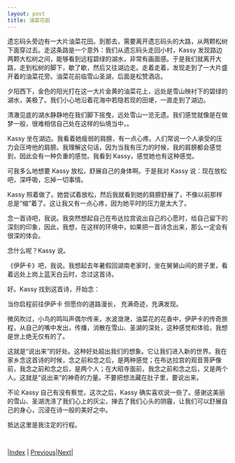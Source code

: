 ```yaml
---
layout: post
title: 油菜花田
---
```


遗忘码头旁边有一大片油菜花田。到那去，需要离开遗忘码头的大路，从两颗松树下面穿过去。走这条路是一个意外：我们从遗忘码头走回小村，Kassy 发现路边两颗大松树之间，能够看到远程碧绿的湖水，非常有画面感。于是我们就离开大路，走到松树的脚下，歇了歇，然后又往湖边走。走着走着，发现走到了一大片盛开着的油菜花旁。油菜花前临雪山圣湖，后面是松赞酒店。

夕阳西下，金色的阳光打在这一大片金黄的油菜花上，远处是雪山映衬下的碧绿的湖水，美极了。我们小心地沿着花海中若隐若现的田埂，一直走到了湖边。

清澈见底的湖水静静地在我们脚下摇曳，远处雪山一览无遗。我们感觉就像是在做梦一般，很难相信自己处在这样的仙境当中，。

Kassy 坐在湖边。我看着她瘦弱的肩膀，有一点心疼。人们常说一个人承受的压力会压垮他的肩膀。我理解这句话，因为当我有压力的时候，我的肩膀都会感觉到，因此会有一种负重的感觉。我看到 Kassy，感觉她也有这种感觉。

可我多么地想要 Kassy 放松，舒展自己的身体啊。于是我对 Kassy 说：现在放松吧，深呼吸，忘掉一切事情。

Kassy 照着做了。她尝试着放松，然后我就看到她的肩膀舒展了，不像以前那样总是“缩”着了。这让我又有一点心疼，因为她平时的压力是太大了。

念一首诗吧，我说。我突然想起自己在布达拉宫说出自己的心愿时，给自己留下的深刻的印象，因此，我想，在这样的环境中，如果把一首诗念出来，那么一定会有很深的体会。

念什么呢？Kassy 说。

《伊萨卡》吧，我说。我想起去年暑假回湖南老家时，坐在舅舅山间的房子里，看着远处上岗上蓝天白云时，念过这首诗。

好。Kassy 找到这首诗，开始念：

当你启程前往伊萨卡
但愿你的道路漫长，
充满奇迹，充满发现。

微风吹过，小鸟的鸣叫声偶尔传来，水波潋滟，油菜花的花香中，伊萨卡的传奇旅程，从自己的嘴中发出，传播，消散在雪山、圣湖的深处，这种感觉和体验，我想是世上绝无仅有的了。

这就是“说出来”的好处。这种好处超出我们的想象。它让我们进入新的世界。我在家乡念这首诗的时候，念之前和念之后，是两种感觉；在布达拉宫的观音菩萨像前，我念之前和念之后，是两个人；在大昭寺面前，我念之前和念之后，又是两个人。这就是“说出来”的神奇的力量。不要把想法藏在肚子里，要说出来。

不论 Kassy 自己有没有察觉，这次之后，Kassy 确实喜欢说一些了。感谢这美丽的雪山、圣湖洗涤了我们心上的灰尘，掸去了我们心头的阴霾，让我们可以舒展自己的身心，沉浸在诗一般的美好之中。

抵达这里是我注定的行程。

<br/>

|[Index](../) | [Previous](82-lake)|[Next](85-zangkezhan)|
